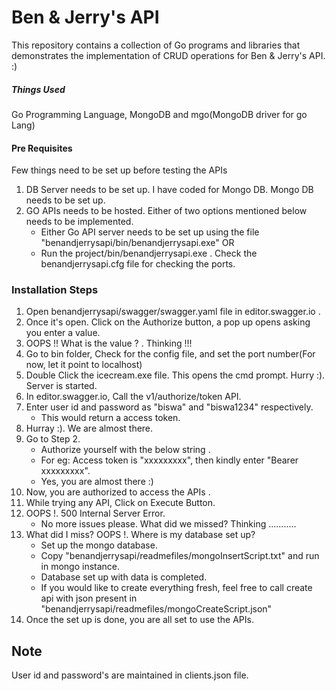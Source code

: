# Ben & Jerry's API

This repository contains a collection of Go programs and libraries that demonstrates the implementation of CRUD operations for Ben & Jerry's API. :)

##### Things Used
Go Programming Language, MongoDB and mgo(MongoDB driver for go Lang)


#### Pre Requisites
Few things need to be set up before testing the APIs
1.  DB Server needs to be set up. I have coded for Mongo DB. Mongo DB needs to be set up.
2.  GO APIs needs to be hosted. Either of two options mentioned below needs to be implemented.
    -  Either Go API server needs to be set up using the file "benandjerrysapi/bin/benandjerrysapi.exe" 
       OR 
    -  Run the project/bin/benandjerrysapi.exe . Check the benandjerrysapi.cfg file for checking the ports.

### Installation Steps
1. Open benandjerrysapi/swagger/swagger.yaml file in editor.swagger.io .
2. Once it's open. Click on the Authorize button, a pop up opens asking you enter a value.
3. OOPS !! What is the value ? . Thinking !!!
4. Go to bin folder, Check for the config file, and set the port number(For now, let it point to localhost)
5. Double Click the icecream.exe file. This opens the cmd prompt. Hurry :). Server is started.
6. In editor.swagger.io, Call the v1/authorize/token API.
7. Enter user id and password as "biswa" and "biswa1234" respectively. 
    -  This would return a access token. 
8. Hurray :). We are almost there.
9. Go to Step 2. 
    -  Authorize yourself with the below string . 
    -  For eg: Access token is "xxxxxxxxx", then kindly enter "Bearer xxxxxxxxx". 
    -  Yes, you are almost there :)
10. Now, you are authorized to access the APIs .
11. While trying any API, Click on Execute Button. 
12. OOPS !. 500 Internal Server Error.
    -  No more issues please. What did we missed? Thinking ...........
13. What did I miss?  OOPS !. Where is my database set up?  
    - Set up the mongo database. 
    - Copy "benandjerrysapi/readmefiles/mongoInsertScript.txt" and run in mongo instance.
    - Database set up with data is completed.
    - If you would like to create everything fresh, feel free to call create api with json present in "benandjerrysapi/readmefiles/mongoCreateScript.json"
14. Once the set up is done, you are all set to use the APIs.


## Note
User id and password's are maintained in clients.json file.